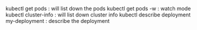 kubectl get pods : will list down the pods
kubectl get pods -w : watch mode
kubectl cluster-info : will list down cluster info
kubectl describe deployment my-deployment : describe the deployment